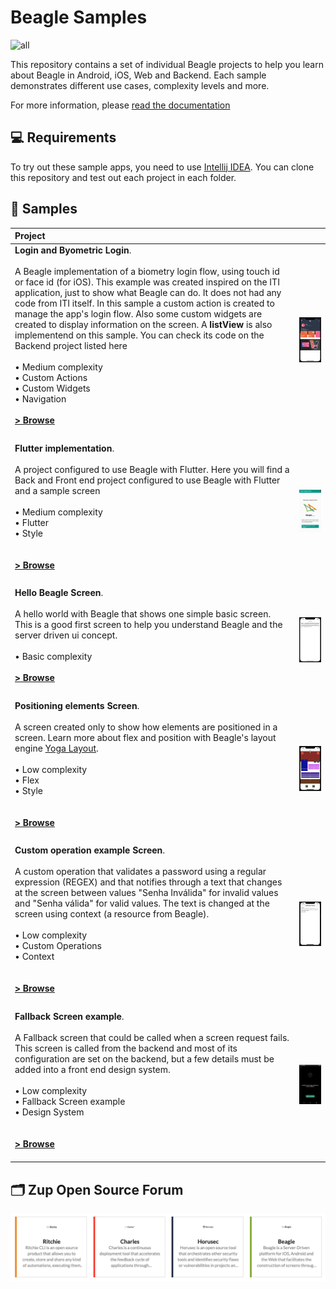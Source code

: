 # Beagle Samples
![all](https://user-images.githubusercontent.com/60155378/129401519-6cda1932-52ea-438b-89ec-863a0290dcc4.gif)

This repository contains a set of individual Beagle projects to help you learn about
Beagle in Android, iOS, Web and Backend. Each sample demonstrates different use cases, complexity levels and more.

For more information, please [read the documentation](https://docs.usebeagle.io)

💻 Requirements
------------

To try out these sample apps, you need to use [Intellij IDEA](https://www.jetbrains.com/idea/).
You can clone this repository and test out each project in each folder.

🧬 Samples
------------

| Project | |
|:-----|---------|
| **Login and Byometric Login**.<br><br>A Beagle implementation of a biometry login flow, using touch id or face id (for iOS). This example was created inspired on the ITI application, just to show what Beagle can do. It does not had any code from ITI itself. In this sample a custom action is created to manage the app's login flow. Also some custom widgets are created to display information on the screen. A **listView** is also implementend on this sample. You can check its code on the Backend project listed here <br><br>• Medium complexity<br>• Custom Actions <br>• Custom Widgets<br>• Navigation<br><br>**[> Browse](LoginBeagle/)** <br><br>  | <img src="readme/screenshots/LoginBeagle.png" width="320" alt="LoginBeagle sample demo"> |
|  |  |
|  **Flutter implementation**.<br><br>A project configured to use Beagle with Flutter. Here you will find a Back and Front end project configured to use Beagle with Flutter and a sample screen<br><br>• Medium complexity<br>• Flutter <br>• Style<br><br><br>**[> Browse](BeagleSampleFlutter/)** <br><br>  | <img src="readme/screenshots/flutterexample.png" width="320" alt="FlexScreenBeagle sample demo">|
|  |  |
|  **Hello Beagle Screen**.<br><br>A hello world with Beagle that shows one simple basic screen. This is a good first screen to help you understand Beagle and the server driven ui concept. <br><br> • Basic complexity <br><br> **[> Browse](HelloBeagle/)**<br><br> | <img src="readme/screenshots/HelloBeagle.png" width="320" alt="HelloBeagle sample demo">|
|  |  |
|  **Positioning elements Screen**.<br><br>A screen created only to show how elements are positioned in a screen. Learn more about flex and position with Beagle's layout engine [Yoga Layout](https://yogalayout.com/). <br><br>• Low complexity<br>• Flex <br>• Style<br><br><br>**[> Browse](FlexScreenBeagle/)** <br><br>  | <img src="readme/screenshots/FlexScreenBeagle.png" width="320" alt="FlexScreenBeagle sample demo">|
|  |  |
|  **Custom operation example Screen**. <br><br>A custom operation that validates a password using a regular expression (REGEX) and that notifies through a text that changes at the screen between values "Senha Inválida" for invalid values and "Senha válida" for valid values. The text is changed at the screen using context (a resource from Beagle). <br><br>• Low complexity<br>• Custom Operations <br>• Context<br><br><br>**[> Browse](CustomOperationBeagle/)** <br><br>  | <img src="readme/screenshots/CustomOperationBeagle.png" width="320" alt="CustomOperationBeagle sample demo">| 
|  |  |
|  **Fallback Screen example**. <br><br>A Fallback screen that could be called when a screen request fails. This screen is called from the backend and most of its configuration are set on the backend, but a few details must be added into a front end design system. <br><br>• Low complexity<br>• Fallback Screen example <br>• Design System<br><br><br>**[> Browse](FallbackScreen/)** <br><br>  | <img src="readme/screenshots/fallbackscreen.png" width="320" alt="Fallback screen sample demo">|

🗂 Zup Open Source Forum
------------

[![Zup forum](/readme/screenshots/zup-forum-topics.png)](https://forum.zup.com.br/c/en/9)
